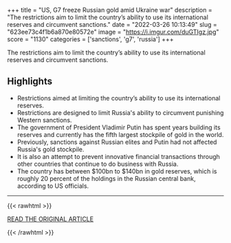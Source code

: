 +++
title = "US, G7 freeze Russian gold amid Ukraine war"
description = "The restrictions aim to limit the country’s ability to use its international reserves and circumvent sanctions."
date = "2022-03-26 10:13:49"
slug = "623ee73c4f1b6a870e80572e"
image = "https://i.imgur.com/duGTIgz.jpg"
score = "1130"
categories = ['sanctions', 'g7', 'russia']
+++

The restrictions aim to limit the country’s ability to use its international reserves and circumvent sanctions.

## Highlights

- Restrictions aimed at limiting the country’s ability to use its international reserves.
- Restrictions are designed to limit Russia's ability to circumvent punishing Western sanctions.
- The government of President Vladimir Putin has spent years building its reserves and currently has the fifth largest stockpile of gold in the world.
- Previously, sanctions against Russian elites and Putin had not affected Russia's gold stockpile.
- It is also an attempt to prevent innovative financial transactions through other countries that continue to do business with Russia.
- The country has between $100bn to $140bn in gold reserves, which is roughly 20 percent of the holdings in the Russian central bank, according to US officials.

---

{{< rawhtml >}}
  <p class="article-category">
    <a target="_blank" href="https://www.aljazeera.com/news/2022/3/25/gold-russia-ukraine-war">READ THE ORIGINAL ARTICLE</a>
  </p>
{{< /rawhtml >}}

